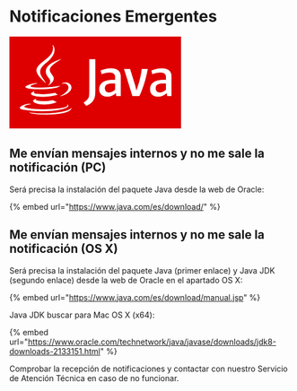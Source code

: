 # Notificaciones Emergentes

![](<../.gitbook/assets/image (227).png>)

## Me envían mensajes internos y no me sale la notificación (PC)

Será precisa la instalación del paquete Java desde la web de Oracle:

{% embed url="https://www.java.com/es/download/" %}

## Me envían mensajes internos y no me sale la notificación (OS X)

Será precisa la instalación del paquete Java (primer enlace) y Java JDK (segundo enlace) desde la web de Oracle en el apartado OS X:

{% embed url="https://www.java.com/es/download/manual.jsp" %}

Java JDK buscar para Mac OS X (x64):

{% embed url="https://www.oracle.com/technetwork/java/javase/downloads/jdk8-downloads-2133151.html" %}

Comprobar la recepción de notificaciones y contactar con nuestro Servicio de Atención Técnica en caso de no funcionar.

